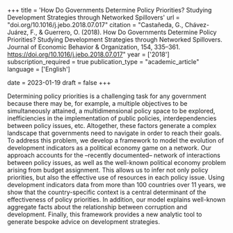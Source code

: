 +++
title = 'How Do Governments Determine Policy Priorities? Studying Development Strategies through Networked Spillovers'
url = "doi.org/10.1016/j.jebo.2018.07.017"
citation = "Castañeda, G., Chávez-Juárez, F., &amp; Guerrero, O. (2018). How Do Governments Determine Policy Priorities? Studying Development Strategies through Networked Spillovers. Journal of Economic Behavior &amp; Organization, 154, 335–361. https://doi.org/10.1016/j.jebo.2018.07.017"
year = ['2018']
subscription_required = true
publication_type = "academic_article"
language = ['English']


date = 2023-01-19
draft = false
+++

Determining policy priorities is a challenging task for any government because there may be, for example, a multiple objectives to be simultaneously attained, a multidimensional policy space to be explored, inefficiencies in the implementation of public policies, interdependencies between policy issues, etc. Altogether, these factors generate a complex landscape that governments need to navigate in order to reach their goals. To address this problem, we develop a framework to model the evolution of development indicators as a political economy game on a network. Our approach accounts for the –recently documented– network of interactions between policy issues, as well as the well-known political economy problem arising from budget assignment. This allows us to infer not only policy priorities, but also the effective use of resources in each policy issue. Using development indicators data from more than 100 countries over 11 years, we show that the country-specific context is a central determinant of the effectiveness of policy priorities. In addition, our model explains well-known aggregate facts about the relationship between corruption and development. Finally, this framework provides a new analytic tool to generate bespoke advice on development strategies.